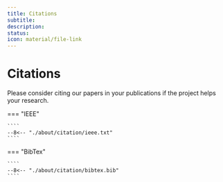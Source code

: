```yaml
---
title: Citations
subtitle: 
description: 
status: 
icon: material/file-link
---
```


# Citations

Please consider citing our papers in your publications if the project helps your research.

=== "IEEE"

    ````
    --8<-- "./about/citation/ieee.txt"
    ````

=== "BibTex"

    ````
    --8<-- "./about/citation/bibtex.bib"
    ````
